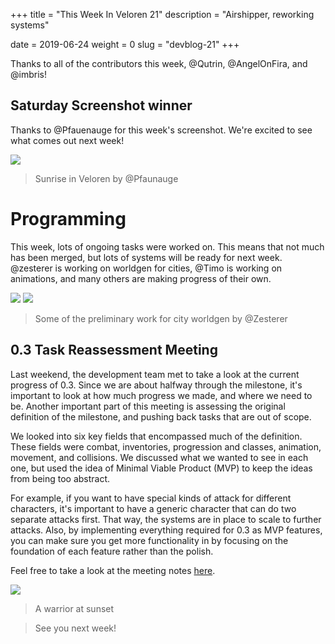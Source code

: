 +++
title = "This Week In Veloren 21"
description = "Airshipper, reworking systems"

date = 2019-06-24
weight = 0
slug = "devblog-21"
+++

Thanks to all of the contributors this week, @Qutrin, @AngelOnFira, and @imbris!

## Saturday Screenshot winner

Thanks to @Pfauenauge for this week's screenshot. We're excited to see what comes out next week!

<img src="https://cdn.discordapp.com/attachments/444005079410802699/593088893889413130/u-aey2dM52SKwve_U2sF-idBMxtKEaBQI6PaLN6Ag4A.png"/>

> Sunrise in Veloren by @Pfaunauge

# Programming

This week, lots of ongoing tasks were worked on. This means that not much has been merged, but lots of systems will be ready for next week. @zesterer is working on worldgen for cities, @Timo is working on animations, and many others are making progress of their own.

<img src="https://media.discordapp.net/attachments/523568428905398283/592713174466428949/unknown.png"/>

<img src="https://media.discordapp.net/attachments/523568428905398283/592725819969896489/unknown.png?width=1283&height=666"/>

> Some of the preliminary work for city worldgen by @Zesterer

## 0.3 Task Reassessment Meeting

Last weekend, the development team met to take a look at the current progress of 0.3. Since we are about halfway through the milestone, it's important to look at how much progress we made, and where we need to be. Another important part of this meeting is assessing the original definition of the milestone, and pushing back tasks that are out of scope.

We looked into six key fields that encompassed much of the definition. These fields were combat, inventories, progression and classes, animation, movement, and collisions. We discussed what we wanted to see in each one, but used the idea of Minimal Viable Product (MVP) to keep the ideas from being too abstract.

For example, if you want to have special kinds of attack for different characters, it's important to have a generic character that can do two separate attacks first. That way, the systems are in place to scale to further attacks. Also, by implementing everything required for 0.3 as MVP features, you can make sure you get more functionality in by focusing on the foundation of each feature rather than the polish.

Feel free to take a look at the meeting notes [here](https://docs.google.com/document/d/10PfwMBZE3zBRfcNBlNtrgrLEQdYSaqc-4YFd6cCYpds/edit?usp=sharing).

<img src="https://media.discordapp.net/attachments/523568428905398283/592409059680845854/unknown.png?width=1292&height=666"/>

> A warrior at sunset

> See you next week!